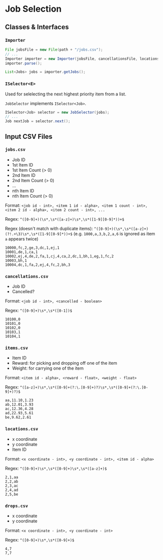 # Job Selection

## Classes & Interfaces

### `Importer`

```java
File jobsFile = new File(path + "/jobs.csv");
// ...
Importer importer = new Importer(jobsFile, cancellationsFile, locationsFile, itemsFile, dropsFile);
importer.parse();

List<Jobs> jobs = importer.getJobs();
```

### `ISelector<E>`

Used for selelecting the next highest priority item from a list.

`JobSelector` implements `ISelector<Job>`.

```java
ISelector<Job> selector = new JobSelector(jobs);
// ...
Job nextJob = selector.next();
```

## Input CSV Files

### `jobs.csv`

* Job ID
* 1st Item ID
* 1st Item Count (> 0)
* 2nd Item ID
* 2nd Item Count (> 0)
* ...
* nth Item ID
* nth Item Count (> 0)

Format: `<job id - int>, <item 1 id - alpha>, <item 1 count - int>, <item 2 id - alpha>, <item 2 count - int>, ...`

Regex: `^([0-9]+)(\s*,\s*([a-z]+)\s*,\s*([1-9][0-9]*))+$`

Regex (doesn't match with duplicate items): `^([0-9]+)(\s*,\s*([a-z]+)(?!.+\3)\s*,\s*([1-9][0-9]*))+$` (e.g. `1000,a,3,b,2,a,6` is ignored as item `a` appears twice)

```csv
10000,fc,2,ge,3,dc,1,ej,1
10001,de,1,ca,1
10002,ej,4,de,2,fa,1,cj,4,ca,2,dc,1,bh,1,eg,1,fc,2
10003,bh,1
10004,dc,1,fa,2,ej,4,fc,2,bh,3
```

### `cancellations.csv`

* Job ID
* Cancelled?

Format: `<job id - int>, <cancelled - boolean>`

Regex: `^([0-9]+)\s*,\s*([0-1])$`

```csv
10100,0
10101,0
10102,0
10103,1
10104,1
```

### `items.csv`

* Item ID
* Reward: for picking and dropping off one of the item
* Weight: for carrying one of the item

Format: `<item id - alpha>, <reward - float>, <weight - float>`

Regex: `^([a-z]+)\s*,\s*([0-9]+(?:\.[0-9]+)?)\s*,\s*([0-9]+(?:\.[0-9]+)?)$`

```csv
aa,11.10,1.23
ab,12.01,3.93
ac,12.36,4.28
ad,22.93,5.61
be,9.62,2.61
```

### `locations.csv`

* x coordinate
* y coordinate
* Item ID

Format: `<x coordinate - int>, <y coordinate - int>, <item id - alpha>`

Regex: `^([0-9]+)\s*,\s*([0-9]+)\s*,\s*([a-z]+)$`

```csv
2,1,aa
2,2,ab
2,3,ac
2,4,ad
2,5,be
```

### `drops.csv`

* x coordinate
* y coordinate

Format: `<x coordinate - int>, <y coordinate - int>`

Regex: `^([0-9]+)\s*,\s*([0-9]+)$`

```csv
4,7
7,7
```
